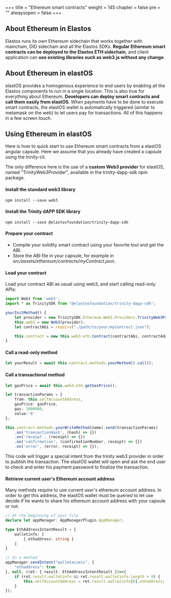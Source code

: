 +++
title = "Ethereum smart contracts"
weight = 145
chapter = false
pre = ""
alwaysopen = false
+++

## About Ethereum in Elastos

Elastos runs its own Ethereum sidechain that works together with mainchain, DID sidechain and all the Elastos SDKs. **Regular Ethereum smart contracts can be deployed to the Elastos ETH sidechain**, and client application can **use existing libraries such as web3.js without any change**.

## About Ethereum in elastOS

elastOS provides a homogenous experience to end users by enabling all the Elastos components to run in a single location. This is also true for everything about Ethereum. **Developers can deploy smart contracts and call them easily from elastOS**. When payments have to be done to execute smart contracts, the elastOS wallet is automatically triggered (similar to metamask on the web) to let users pay for transactions. All of this happens in a few screen touch.

## Using Ethereum in elastOS

Here is how to quick start to use Ethereum smart contracts from a elastOS angular capsule. Here we assume that you already have created a capsule using the trinity-cli.

The only difference here is the use of a **custom Web3 provider** for elastOS, named "TrinityWeb3Provider", available in the trinity-dapp-sdk npm package.

#### Install the standard web3 library

```
npm install --save web3
```

#### Install the Trinity dAPP SDK library

```
npm install --save @elastosfoundation/trinity-dapp-sdk
```

#### Prepare your contract

* Compile your solidity smart contract using your favorite tool and get the ABI.
* Store the ABI file in your capsule, for example in *src/assets/ethereum/contracts/myContract.json*.

#### Load your contract

Load your contract ABI as usual using web3, and start calling read-only APIs:

````typescript
import Web3 from 'web3';
import * as TrinitySDK from "@elastosfoundation/trinity-dapp-sdk";

yourInitMethod() {
    let provider = new TrinitySDK.Ethereum.Web3.Providers.TrinityWeb3Provider();
    this.web3 = new Web3(provider);
    let contractAbi = require("./path/to/your/myContract.json");

    this.contract = new this.web3.eth.Contract(contractAbi, contractAddress);
}
````

#### Call a read-only method

````typescript
let yourResult = await this.contract.methods.yourMethod().call();
````

#### Call a transactional method

````typescript
let gasPrice = await this.web3.eth.getGasPrice();

let transactionParams = {
    from: this.selfAccountAddress,
    gasPrice: gasPrice,
    gas: 1000000,
    value:'0'
};

this.contract.methods.yourWriteMethod(name).send(transactionParams)
    .on('transactionHash', (hash) => {})
    .on('receipt', (receipt) => {})
    .on('confirmation', (confirmationNumber, receipt) => {})
    .on('error', (error, receipt) => {});
````

This code will trigger a special intent from the trinity web3 provider in order to publish the transaction. The elastOS wallet will open and ask the end user to check and enter his payment password to finalize the transaction.

#### Retrieve current user's Ethereum account address

Many methods require to use current user's ethereum account address. In order to get this address, the elastOS wallet must be queried to let use decide if he wants to share his ethereum account address with your capsule or not.

````typescript
// At the beginning of your file
declare let appManager: AppManagerPlugin.AppManager;

type EthAddressIntentResult = {
	walletinfo: [
		{ ethaddress: string }
	]
}
````

````typescript
// In a method
appManager.sendIntent("walletaccess", {
    "ethaddress": true
}, null, (ret: { result: EthAddressIntentResult })=>{
    if (ret.result.walletinfo && ret.result.walletinfo.length > 0) {
        this.selfAccountAddress = ret.result.walletinfo[0].ethaddress;
    }
});
````